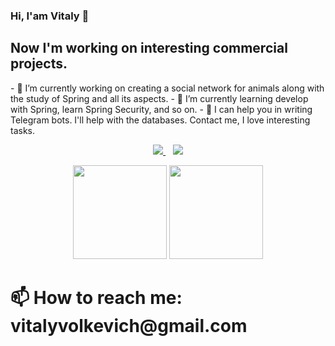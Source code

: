 ### Hi, I'am Vitaly 👋

<H2> Now I'm working on interesting commercial projects.</H2>
- 🔭 I’m currently working on creating a social network for animals along with the study of Spring and all its aspects.
- 🌱 I’m currently learning develop with Spring, learn Spring Security, and so on.
- 🤔 I can help you in writing Telegram bots. I'll help with the databases. Contact me, I love interesting tasks.


<p align="center" dir="auto">
   <a href="https://t.me." rel="nofollow">
  <a href="https://www.linkedin.com/in/vitali-volkevich-000645236/" rel="nofollow">
    <img src="https://camo.githubusercontent.com/a493f6833f99fb3c85788d6d9305e6b7a42b838e5ee5d138fd9a8214a7e77472/68747470733a2f2f696d672e736869656c64732e696f2f62616467652f6c696e6b6564696e2d2532333030373742352e7376673f267374796c653d666f722d7468652d6261646765266c6f676f3d6c696e6b6564696e266c6f676f436f6c6f723d7768697465" data-canonical-src="https://img.shields.io/badge/linkedin-%230077B5.svg?&amp;style=for-the-badge&amp;logo=linkedin&amp;logoColor=white" style="max-width: 100%;">
  </a>&nbsp;&nbsp;
      </a> <b><b><a href="https://www.instagram.com/xx.vitaliy.xx/" rel="nofollow">
    <img src="https://img.shields.io/badge/Instagram-E4405F?style=for-the-badge&logo=instagram&logoColor=white" data-canonical-src="https://img.shields.io/badge/Instagram-E4405F?style=for-the-badge&logo=instagram&logoColor=white">
 </p>
<p align='center'>
   <a href="https://github-readme-stats.vercel.app/api?username=volkevich&show_icons=true&count_private=true">
       <img height=150 src="https://github-readme-stats.vercel.app/api?username=volkevich&show_icons=true&count_private=true"/></a>
   <a href="https://github.com/volkevich/github-readme-stats">
       <img height=150 src="https://github-readme-stats.vercel.app/api/top-langs/?username=volkevich&layout=compact"/></a>
</p>

  <H1>📫 How to reach me: vitalyvolkevich@gmail.com</H1> 
